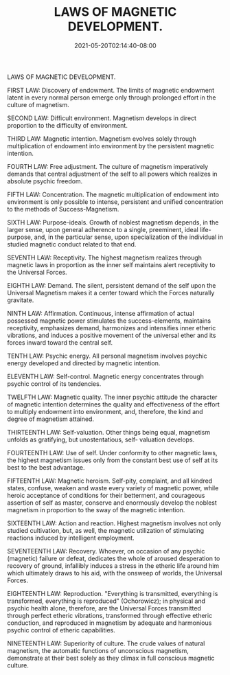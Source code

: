 ﻿---
title: "LAWS OF MAGNETIC DEVELOPMENT."
date: 2021-05-20T02:14:40-08:00
description: "Self-Help Tips for Web Success"
featured_image: "/images/Self-Help.jpg"
tags: ["Self Help"]
---

LAWS OF MAGNETIC DEVELOPMENT. 

FIRST LAW: Discovery of endowment. The limits of magnetic endowment latent in every normal person emerge only through prolonged effort in the culture of magnetism. 

SECOND LAW: Difficult environment. Magnetism develops in direct proportion to the difficulty of environment. 

THIRD LAW: Magnetic intention. Magnetism evolves solely through multiplication of endowment into environment by the persistent magnetic intention. 

FOURTH LAW: Free adjustment. The culture of magnetism imperatively demands that central adjustment of the self to all powers which realizes in absolute psychic freedom. 

FIFTH LAW: Concentration. The magnetic multiplication of endowment into environment is only possible to intense, persistent and unified concentration to the methods of Success-Magnetism. 

SIXTH LAW: Purpose-ideals. Growth of noblest magnetism depends, in the larger sense, upon general adherence to a single, preeminent, ideal life-purpose, and, in the particular sense, upon specialization of the individual in studied magnetic conduct related to that end. 

SEVENTH LAW: Receptivity. The highest magnetism realizes through magnetic laws in proportion as the inner self maintains alert receptivity to the Universal Forces. 

EIGHTH LAW: Demand. The silent, persistent demand of the self upon the Universal Magnetism makes it a center toward which the Forces naturally gravitate. 

NINTH LAW: Affirmation. Continuous, intense affirmation of actual possessed magnetic power stimulates the success-elements, maintains receptivity, emphasizes demand, harmonizes and intensifies inner etheric vibrations, and induces a positive movement of the universal ether and its forces inward toward the central self. 

TENTH LAW: Psychic energy. All personal magnetism involves psychic energy developed and directed by magnetic intention. 

ELEVENTH LAW: Self-control. Magnetic energy concentrates through psychic control of its tendencies. 

TWELFTH LAW: Magnetic quality. The inner psychic attitude the character of magnetic intention determines the quality and effectiveness of the effort to multiply endowment into environment, and, therefore, the kind and degree of magnetism attained. 

THIRTEENTH LAW: Self-valuation. Other things being equal, magnetism unfolds as gratifying, but unostentatious, self- valuation develops. 

FOURTEENTH LAW: Use of self. Under conformity to other magnetic laws, the highest magnetism issues only from the constant best use of self at its best to the best advantage. 

FIFTEENTH LAW: Magnetic heroism. Self-pity, complaint, and all kindred states, confuse, weaken and waste every variety of magnetic power, while heroic acceptance of conditions for their betterment, and courageous assertion of self as master, conserve and enormously develop the noblest magnetism in proportion to the sway of the magnetic intention. 

SIXTEENTH LAW: Action and reaction. Highest magnetism involves not only studied cultivation, but, as well, the magnetic utilization of stimulating reactions induced by intelligent employment. 

SEVENTEENTH LAW: Recovery. Whoever, on occasion of any psychic (magnetic) failure or defeat, dedicates the whole of aroused desperation to recovery of ground, infallibly induces a stress in the etheric life around him which ultimately draws to his aid, with the onsweep of worlds, the Universal Forces. 

EIGHTEENTH LAW: Reproduction. "Everything is transmitted, everything is transformed, everything is reproduced" (Ochorowicz); in physical and psychic health alone, therefore, are the Universal Forces transmitted through perfect etheric vibrations, transformed through effective etheric conduction, and reproduced in magnetism by adequate and harmonious psychic control of etheric capabilities. 

NINETEENTH LAW: Superiority of culture. The crude values of natural magnetism, the automatic functions of unconscious magnetism, demonstrate at their best solely as they climax in full conscious magnetic culture.
